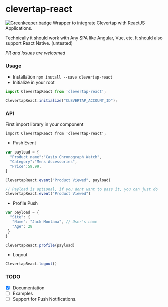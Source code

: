 # clevertap-react

[![Greenkeeper badge](https://badges.greenkeeper.io/harshmaur/clevertap-react.svg)](https://greenkeeper.io/)
Wrapper to integrate Clevertap with ReactJS Applications. 


Technically it should work with Any SPA like Angular, Vue, etc. 
It should also support React Native. (untested)


*PR and Issues are welcomed*

### Usage

- Installation `npm install --save clevertap-react`
- Initialize in your root

```js
import ClevertapReact from 'clevertap-react';

ClevertapReact.initialize("CLEVERTAP_ACCOUNT_ID");
```

### API

First import library in your component 

`import ClevertapReact from 'clevertap-react';`

- Push Event

```js
var payload = {
  "Product name":"Casio Chronograph Watch",
  "Category":"Mens Accessories",
  "Price":59.99,
}

ClevertapReact.event("Product Viewed", payload)

// Payload is optional, if you dont want to pass it, you can just do 
ClevertapReact.event("Product Viewed")
```

- Profile Push
```js
var payload = {
  "Site": {
   "Name": "Jack Montana", // User's name
   "Age": 28
 }
}

ClevertapReact.profile(payload)
```

- Logout
```js
ClevertapReact.logout()
```


### TODO

- [x] Documentation
- [ ] Examples
- [ ] Support for Push Notifications.